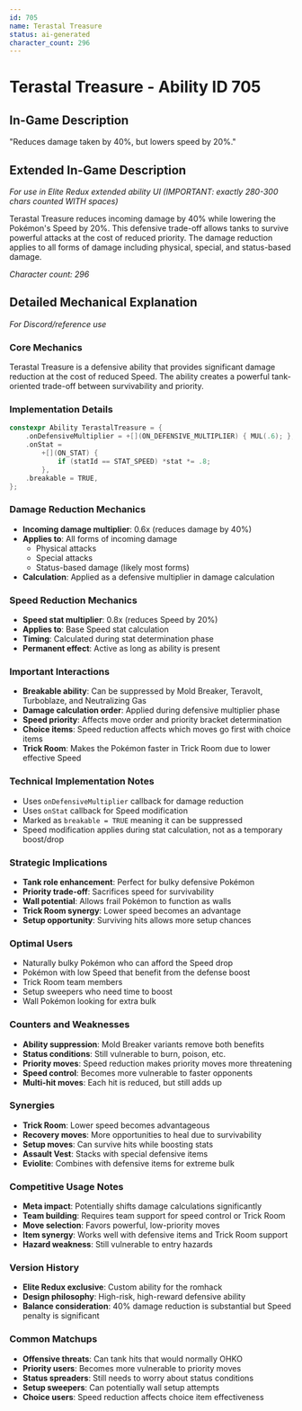 ```yaml
---
id: 705
name: Terastal Treasure
status: ai-generated
character_count: 296
---
```


# Terastal Treasure - Ability ID 705

## In-Game Description
"Reduces damage taken by 40%, but lowers speed by 20%."

## Extended In-Game Description
*For use in Elite Redux extended ability UI (IMPORTANT: exactly 280-300 chars counted WITH spaces)*

Terastal Treasure reduces incoming damage by 40% while lowering the Pokémon's Speed by 20%. This defensive trade-off allows tanks to survive powerful attacks at the cost of reduced priority. The damage reduction applies to all forms of damage including physical, special, and status-based damage.

*Character count: 296*

## Detailed Mechanical Explanation
*For Discord/reference use*

### Core Mechanics
Terastal Treasure is a defensive ability that provides significant damage reduction at the cost of reduced Speed. The ability creates a powerful tank-oriented trade-off between survivability and priority.

### Implementation Details
```c
constexpr Ability TerastalTreasure = {
    .onDefensiveMultiplier = +[](ON_DEFENSIVE_MULTIPLIER) { MUL(.6); },
    .onStat =
        +[](ON_STAT) {
            if (statId == STAT_SPEED) *stat *= .8;
        },
    .breakable = TRUE,
};
```

### Damage Reduction Mechanics
- **Incoming damage multiplier**: 0.6x (reduces damage by 40%)
- **Applies to**: All forms of incoming damage
  - Physical attacks
  - Special attacks
  - Status-based damage (likely most forms)
- **Calculation**: Applied as a defensive multiplier in damage calculation

### Speed Reduction Mechanics
- **Speed stat multiplier**: 0.8x (reduces Speed by 20%)
- **Applies to**: Base Speed stat calculation
- **Timing**: Calculated during stat determination phase
- **Permanent effect**: Active as long as ability is present

### Important Interactions
- **Breakable ability**: Can be suppressed by Mold Breaker, Teravolt, Turboblaze, and Neutralizing Gas
- **Damage calculation order**: Applied during defensive multiplier phase
- **Speed priority**: Affects move order and priority bracket determination
- **Choice items**: Speed reduction affects which moves go first with choice items
- **Trick Room**: Makes the Pokémon faster in Trick Room due to lower effective Speed

### Technical Implementation Notes
- Uses `onDefensiveMultiplier` callback for damage reduction
- Uses `onStat` callback for Speed modification
- Marked as `breakable = TRUE` meaning it can be suppressed
- Speed modification applies during stat calculation, not as a temporary boost/drop

### Strategic Implications
- **Tank role enhancement**: Perfect for bulky defensive Pokémon
- **Priority trade-off**: Sacrifices speed for survivability
- **Wall potential**: Allows frail Pokémon to function as walls
- **Trick Room synergy**: Lower speed becomes an advantage
- **Setup opportunity**: Surviving hits allows more setup chances

### Optimal Users
- Naturally bulky Pokémon who can afford the Speed drop
- Pokémon with low Speed that benefit from the defense boost
- Trick Room team members
- Setup sweepers who need time to boost
- Wall Pokémon looking for extra bulk

### Counters and Weaknesses
- **Ability suppression**: Mold Breaker variants remove both benefits
- **Status conditions**: Still vulnerable to burn, poison, etc.
- **Priority moves**: Speed reduction makes priority moves more threatening
- **Speed control**: Becomes more vulnerable to faster opponents
- **Multi-hit moves**: Each hit is reduced, but still adds up

### Synergies
- **Trick Room**: Lower speed becomes advantageous
- **Recovery moves**: More opportunities to heal due to survivability
- **Setup moves**: Can survive hits while boosting stats
- **Assault Vest**: Stacks with special defensive items
- **Eviolite**: Combines with defensive items for extreme bulk

### Competitive Usage Notes
- **Meta impact**: Potentially shifts damage calculations significantly
- **Team building**: Requires team support for speed control or Trick Room
- **Move selection**: Favors powerful, low-priority moves
- **Item synergy**: Works well with defensive items and Trick Room support
- **Hazard weakness**: Still vulnerable to entry hazards

### Version History
- **Elite Redux exclusive**: Custom ability for the romhack
- **Design philosophy**: High-risk, high-reward defensive ability
- **Balance consideration**: 40% damage reduction is substantial but Speed penalty is significant

### Common Matchups
- **Offensive threats**: Can tank hits that would normally OHKO
- **Priority users**: Becomes more vulnerable to priority moves
- **Status spreaders**: Still needs to worry about status conditions
- **Setup sweepers**: Can potentially wall setup attempts
- **Choice users**: Speed reduction affects choice item effectiveness